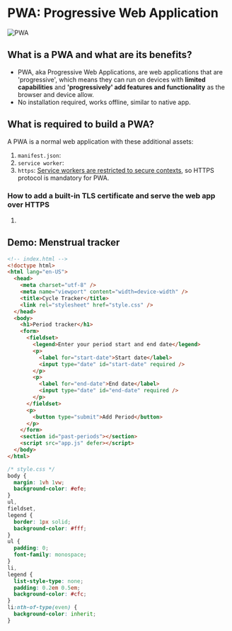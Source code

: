 # PWA: Progressive Web Application

![PWA](/images/pwa.webp)

## What is a PWA and what are its benefits?

- PWA, aka Progressive Web Applications, are web applications that are 'progressive', which means they can run on devices with **limited capabilities** and **'progressively' add features and functionality** as the browser and device allow.
- No installation required, works offline, similar to native app.

## What is required to build a PWA?
A PWA is a normal web application with these additional assets:
1. `manifest.json`: 
2. `service worker`: 
3. `https`: [Service workers are restricted to secure contexts](https://developer.mozilla.org/en-US/docs/Web/Security/Secure_Contexts/features_restricted_to_secure_contexts), so HTTPS protocol is mandatory for PWA.

### How to add a built-in TLS certificate and serve the web app over HTTPS

1. 



## Demo: Menstrual tracker

``` html
<!-- index.html -->
<!doctype html>
<html lang="en-US">
  <head>
    <meta charset="utf-8" />
    <meta name="viewport" content="width=device-width" />
    <title>Cycle Tracker</title>
    <link rel="stylesheet" href="style.css" />
  </head>
  <body>
    <h1>Period tracker</h1>
    <form>
      <fieldset>
        <legend>Enter your period start and end date</legend>
        <p>
          <label for="start-date">Start date</label>
          <input type="date" id="start-date" required />
        </p>
        <p>
          <label for="end-date">End date</label>
          <input type="date" id="end-date" required />
        </p>
      </fieldset>
      <p>
        <button type="submit">Add Period</button>
      </p>
    </form>
    <section id="past-periods"></section>
    <script src="app.js" defer></script>
  </body>
</html>
```

``` css
/* style.css */
body {
  margin: 1vh 1vw;
  background-color: #efe;
}
ul,
fieldset,
legend {
  border: 1px solid;
  background-color: #fff;
}
ul {
  padding: 0;
  font-family: monospace;
}
li,
legend {
  list-style-type: none;
  padding: 0.2em 0.5em;
  background-color: #cfc;
}
li:nth-of-type(even) {
  background-color: inherit;
}
```